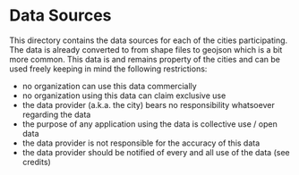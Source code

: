 Data Sources
============

This directory contains the data sources for each of the cities participating. The data is already converted to from
shape files to geojson which is a bit more common. This data is and remains property of the cities and can
be used freely keeping in mind the following restrictions:

* no organization can use this data commercially
* no organization using this data can claim exclusive use
* the data provider (a.k.a. the city) bears no responsibility whatsoever regarding the data
* the purpose of any application using the data is collective use / open data
* the data provider is not responsible for the accuracy of this data
* the data provider should be notified of every and all use of the data (see credits)